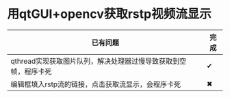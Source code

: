 # **用qtGUI+opencv获取rstp视频流显示**

 已有问题  | 完成  
 ---- | ----- 
 qthread实现获取图片队列，解决处理器过慢导致获取到空帧，程序卡死  | ✔
 编辑框填入rstp流的链接，点击获取流显示，会程序卡死  | ✖
 
 
